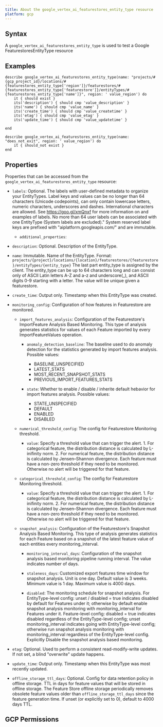 ```yaml
---
title: About the google_vertex_ai_featurestores_entity_type resource
platform: gcp
---
```


## Syntax
A `google_vertex_ai_featurestores_entity_type` is used to test a Google FeaturestoresEntityType resource

## Examples
```
describe google_vertex_ai_featurestores_entity_type(name: "projects/#{gcp_project_id}/locations/#{featurestores_entity_type['region']}/featurestores/#{featurestores_entity_type['featurestore']}/entityTypes/#{featurestores_entity_type['name']}", region: ' value_region') do
	it { should exist }
	its('description') { should cmp 'value_description' }
	its('name') { should cmp 'value_name' }
	its('create_time') { should cmp 'value_createtime' }
	its('etag') { should cmp 'value_etag' }
	its('update_time') { should cmp 'value_updatetime' }

end

describe google_vertex_ai_featurestores_entity_type(name: "does_not_exit", region: ' value_region') do
	it { should_not exist }
end
```

## Properties
Properties that can be accessed from the `google_vertex_ai_featurestores_entity_type` resource:


  * `labels`: Optional. The labels with user-defined metadata to organize your EntityTypes. Label keys and values can be no longer than 64 characters (Unicode codepoints), can only contain lowercase letters, numeric characters, underscores and dashes. International characters are allowed. See https://goo.gl/xmQnxf for more information on and examples of labels. No more than 64 user labels can be associated with one EntityType (System labels are excluded)." System reserved label keys are prefixed with "aiplatform.googleapis.com/" and are immutable.

    * `additional_properties`: 

  * `description`: Optional. Description of the EntityType.

  * `name`: Immutable. Name of the EntityType. Format: `projects/{project}/locations/{location}/featurestores/{featurestore}/entityTypes/{entity_type}` The last part entity_type is assigned by the client. The entity_type can be up to 64 characters long and can consist only of ASCII Latin letters A-Z and a-z and underscore(_), and ASCII digits 0-9 starting with a letter. The value will be unique given a featurestore.

  * `create_time`: Output only. Timestamp when this EntityType was created.

  * `monitoring_config`: Configuration of how features in Featurestore are monitored.

    * `import_features_analysis`: Configuration of the Featurestore's ImportFeature Analysis Based Monitoring. This type of analysis generates statistics for values of each Feature imported by every ImportFeatureValues operation.

      * `anomaly_detection_baseline`: The baseline used to do anomaly detection for the statistics generated by import features analysis.
      Possible values:
        * BASELINE_UNSPECIFIED
        * LATEST_STATS
        * MOST_RECENT_SNAPSHOT_STATS
        * PREVIOUS_IMPORT_FEATURES_STATS

      * `state`: Whether to enable / disable / inherite default hebavior for import features analysis.
      Possible values:
        * STATE_UNSPECIFIED
        * DEFAULT
        * ENABLED
        * DISABLED

    * `numerical_threshold_config`: The config for Featurestore Monitoring threshold.

      * `value`: Specify a threshold value that can trigger the alert. 1. For categorical feature, the distribution distance is calculated by L-inifinity norm. 2. For numerical feature, the distribution distance is calculated by Jensen–Shannon divergence. Each feature must have a non-zero threshold if they need to be monitored. Otherwise no alert will be triggered for that feature.

    * `categorical_threshold_config`: The config for Featurestore Monitoring threshold.

      * `value`: Specify a threshold value that can trigger the alert. 1. For categorical feature, the distribution distance is calculated by L-inifinity norm. 2. For numerical feature, the distribution distance is calculated by Jensen–Shannon divergence. Each feature must have a non-zero threshold if they need to be monitored. Otherwise no alert will be triggered for that feature.

    * `snapshot_analysis`: Configuration of the Featurestore's Snapshot Analysis Based Monitoring. This type of analysis generates statistics for each Feature based on a snapshot of the latest feature value of each entities every monitoring_interval.

      * `monitoring_interval_days`: Configuration of the snapshot analysis based monitoring pipeline running interval. The value indicates number of days.

      * `staleness_days`: Customized export features time window for snapshot analysis. Unit is one day. Default value is 3 weeks. Minimum value is 1 day. Maximum value is 4000 days.

      * `disabled`: The monitoring schedule for snapshot analysis. For EntityType-level config: unset / disabled = true indicates disabled by default for Features under it; otherwise by default enable snapshot analysis monitoring with monitoring_interval for Features under it. Feature-level config: disabled = true indicates disabled regardless of the EntityType-level config; unset monitoring_interval indicates going with EntityType-level config; otherwise run snapshot analysis monitoring with monitoring_interval regardless of the EntityType-level config. Explicitly Disable the snapshot analysis based monitoring.

  * `etag`: Optional. Used to perform a consistent read-modify-write updates. If not set, a blind "overwrite" update happens.

  * `update_time`: Output only. Timestamp when this EntityType was most recently updated.

  * `offline_storage_ttl_days`: Optional. Config for data retention policy in offline storage. TTL in days for feature values that will be stored in offline storage. The Feature Store offline storage periodically removes obsolete feature values older than `offline_storage_ttl_days` since the feature generation time. If unset (or explicitly set to 0), default to 4000 days TTL.


## GCP Permissions
